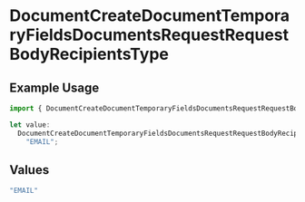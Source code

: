 # DocumentCreateDocumentTemporaryFieldsDocumentsRequestRequestBodyRecipientsType

## Example Usage

```typescript
import { DocumentCreateDocumentTemporaryFieldsDocumentsRequestRequestBodyRecipientsType } from "@documenso/sdk-typescript/models/operations";

let value:
  DocumentCreateDocumentTemporaryFieldsDocumentsRequestRequestBodyRecipientsType =
    "EMAIL";
```

## Values

```typescript
"EMAIL"
```